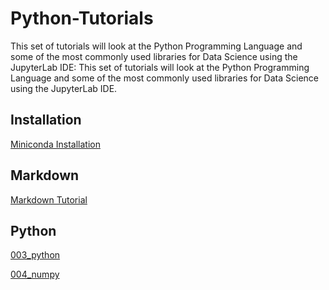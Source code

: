 # Python-Tutorials

This set of tutorials will look at the Python Programming Language and some of the most commonly used libraries for Data Science using the JupyterLab IDE:
This set of tutorials will look at the Python Programming Language and some of the most commonly used libraries for Data Science using the JupyterLab IDE.

## Installation

[Miniconda Installation](./001_install/)

## Markdown

[Markdown Tutorial](./002_markdown/)

## Python

[003_python](./003_python/)

[004_numpy](./004_numpy/)
